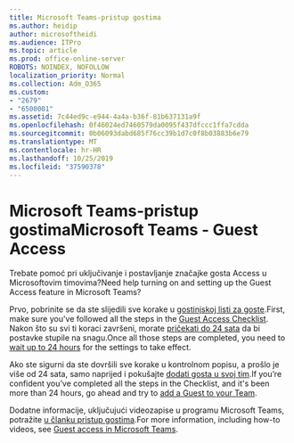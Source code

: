 ```yaml
---
title: Microsoft Teams-pristup gostima
ms.author: heidip
author: microsoftheidi
ms.audience: ITPro
ms.topic: article
ms.prod: office-online-server
ROBOTS: NOINDEX, NOFOLLOW
localization_priority: Normal
ms.collection: Adm_O365
ms.custom:
- "2679"
- "6500001"
ms.assetid: 7c44ed9c-e944-4a4a-b36f-81b637131a9f
ms.openlocfilehash: 0f46024ed7460579da0095f437dfccc1ffa7cdda
ms.sourcegitcommit: 0b06093dabd685f76cc39b1d7c0f8b03883b6e79
ms.translationtype: MT
ms.contentlocale: hr-HR
ms.lasthandoff: 10/25/2019
ms.locfileid: "37590378"
---
```

# <a name="microsoft-teams---guest-access"></a><span data-ttu-id="2e361-102">Microsoft Teams-pristup gostima</span><span class="sxs-lookup"><span data-stu-id="2e361-102">Microsoft Teams - Guest Access</span></span>

<span data-ttu-id="2e361-103">Trebate pomoć pri uključivanje i postavljanje značajke gosta Access u Microsoftovim timovima?</span><span class="sxs-lookup"><span data-stu-id="2e361-103">Need help turning on and setting up the Guest Access feature in Microsoft Teams?</span></span>  

<span data-ttu-id="2e361-104">Prvo, pobrinite se da ste slijedili sve korake u [gostinjskoj listi za goste](https://docs.microsoft.com/en-us/microsoftteams/guest-access-checklist).</span><span class="sxs-lookup"><span data-stu-id="2e361-104">First, make sure you've followed all the steps in the [Guest Access Checklist](https://docs.microsoft.com/en-us/microsoftteams/guest-access-checklist).</span></span> <span data-ttu-id="2e361-105">Nakon što su svi ti koraci završeni, morate [pričekati do 24 sata](https://docs.microsoft.com/en-us/microsoftteams/manage-guests#guest-access-latencies) da bi postavke stupile na snagu.</span><span class="sxs-lookup"><span data-stu-id="2e361-105">Once all those steps are completed, you need to [wait up to 24 hours](https://docs.microsoft.com/en-us/microsoftteams/manage-guests#guest-access-latencies) for the settings to take effect.</span></span>

<span data-ttu-id="2e361-106">Ako ste sigurni da ste dovršili sve korake u kontrolnom popisu, a prošlo je više od 24 sata, samo naprijed i pokušajte [dodati gosta u svoj tim](https://support.office.com/en-us/article/add-guests-to-a-team-in-teams-fccb4fa6-f864-4508-bdde-256e7384a14f#ID0EAABAAA=Desktop).</span><span class="sxs-lookup"><span data-stu-id="2e361-106">If you’re confident you’ve completed all the steps in the Checklist, and it's been more than 24 hours, go ahead and try to [add a Guest to your Team](https://support.office.com/en-us/article/add-guests-to-a-team-in-teams-fccb4fa6-f864-4508-bdde-256e7384a14f#ID0EAABAAA=Desktop).</span></span>

<span data-ttu-id="2e361-107">Dodatne informacije, uključujući videozapise u programu Microsoft Teams, potražite [u članku pristup gostima](https://docs.microsoft.com/microsoftteams/guest-access).</span><span class="sxs-lookup"><span data-stu-id="2e361-107">For more information, including how-to videos, see [Guest access in Microsoft Teams](https://docs.microsoft.com/microsoftteams/guest-access).</span></span>
